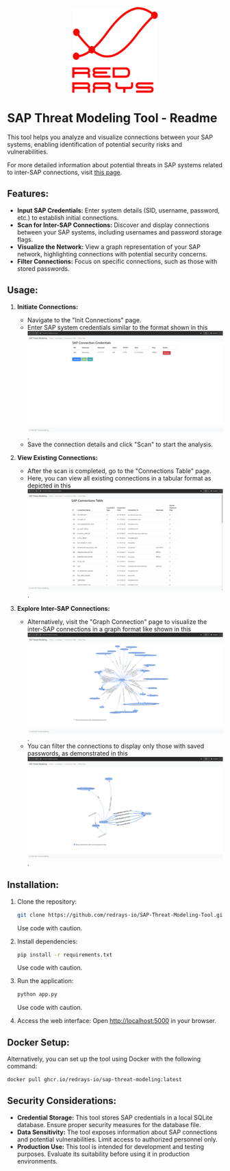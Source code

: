 <div style="text-align:center">
    <img src="images/RedRays_Logo.png" alt="screenshot" width="200" height="200">
</div>

# SAP Threat Modeling Tool - Readme

This tool helps you analyze and visualize connections between your SAP systems, enabling identification of potential security risks and vulnerabilities.

For more detailed information about potential threats in SAP systems related to inter-SAP connections, visit [this page](https://redrays.io/blog/securing-sap-server-connections-threat-modeling/).
## Features:

- **Input SAP Credentials:** Enter system details (SID, username, password, etc.) to establish initial connections.
- **Scan for Inter-SAP Connections:** Discover and display connections between your SAP systems, including usernames and password storage flags.
- **Visualize the Network:** View a graph representation of your SAP network, highlighting connections with potential security concerns.
- **Filter Connections:** Focus on specific connections, such as those with stored passwords.

## Usage:

1. **Initiate Connections:**
    - Navigate to the "Init Connections" page.
    - Enter SAP system credentials similar to the format shown in this ![screenshot](images/1.png).
    - Save the connection details and click "Scan" to start the analysis.

2. **View Existing Connections:**
    - After the scan is completed, go to the "Connections Table" page.
    - Here, you can view all existing connections in a tabular format as depicted in this ![screenshot](images/2.png).

3. **Explore Inter-SAP Connections:**
    - Alternatively, visit the "Graph Connection" page to visualize the inter-SAP connections in a graph format like shown in this ![screenshot](images/3.png).
    - You can filter the connections to display only those with saved passwords, as demonstrated in this ![screenshot](images/4.png).


## Installation:

1. Clone the repository:
    ```bash
    git clone https://github.com/redrays-io/SAP-Threat-Modeling-Tool.git
    ```
    Use code with caution.

2. Install dependencies:
    ```bash
    pip install -r requirements.txt
    ```
    Use code with caution.

3. Run the application:
    ```bash
    python app.py
    ```
    Use code with caution.

4. Access the web interface: Open [http://localhost:5000](http://localhost:5000) in your browser.


## Docker Setup:
Alternatively, you can set up the tool using Docker with the following command:

```bash
docker pull ghcr.io/redrays-io/sap-threat-modeling:latest
```

## Security Considerations:

- **Credential Storage:** This tool stores SAP credentials in a local SQLite database. Ensure proper security measures for the database file.
- **Data Sensitivity:** The tool exposes information about SAP connections and potential vulnerabilities. Limit access to authorized personnel only.
- **Production Use:** This tool is intended for development and testing purposes. Evaluate its suitability before using it in production environments.
